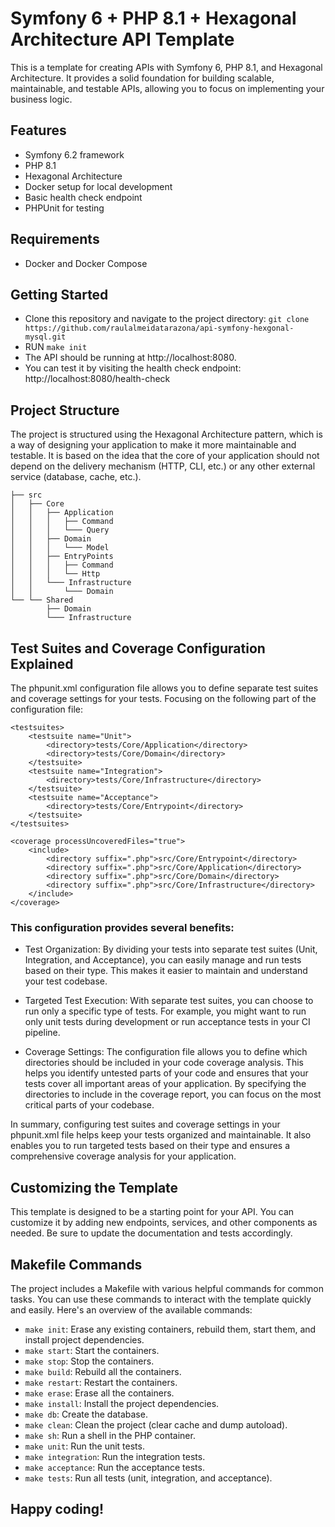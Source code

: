 # Symfony 6 + PHP 8.1 + Hexagonal Architecture API Template

This is a template for creating APIs with Symfony 6, PHP 8.1, and Hexagonal Architecture.
It provides a solid foundation for building scalable, maintainable, and testable APIs, allowing you to focus on implementing your business logic.

## Features

* Symfony 6.2 framework
* PHP 8.1
* Hexagonal Architecture
* Docker setup for local development
* Basic health check endpoint
* PHPUnit for testing

## Requirements
* Docker and Docker Compose

## Getting Started
* Clone this repository and navigate to the project directory:
``git clone https://github.com/raulalmeidatarazona/api-symfony-hexgonal-mysql.git``
* RUN ``make init``
* The API should be running at http://localhost:8080.
* You can test it by visiting the health check endpoint: http://localhost:8080/health-check

## Project Structure
The project is structured using the Hexagonal Architecture pattern, which is a way of designing your application to make it more maintainable and testable.
It is based on the idea that the core of your application should not depend on the delivery mechanism (HTTP, CLI, etc.) or any other external service (database, cache, etc.).
```
├── src
│   ├── Core
│   │   ├── Application
│   │   │   ├── Command
│   │   │   └─── Query
│   │   ├── Domain
│   │   │   └─── Model
│   │   ├── EntryPoints
│   │   │   ├── Command
│   │   │   └── Http
│   │   └─── Infrastructure
│   │       └─── Domain
└── └── Shared
        ├── Domain
        └─── Infrastructure
```
## Test Suites and Coverage Configuration Explained
The phpunit.xml configuration file allows you to define separate test suites and coverage settings for your tests. Focusing on the following part of the configuration file:
```
<testsuites>
    <testsuite name="Unit">
        <directory>tests/Core/Application</directory>
        <directory>tests/Core/Domain</directory>
    </testsuite>
    <testsuite name="Integration">
        <directory>tests/Core/Infrastructure</directory>
    </testsuite>
    <testsuite name="Acceptance">
        <directory>tests/Core/Entrypoint</directory>
    </testsuite>
</testsuites>

<coverage processUncoveredFiles="true">
    <include>
        <directory suffix=".php">src/Core/Entrypoint</directory>
        <directory suffix=".php">src/Core/Application</directory>
        <directory suffix=".php">src/Core/Domain</directory>
        <directory suffix=".php">src/Core/Infrastructure</directory>
    </include>
</coverage>
```
### This configuration provides several benefits:

- Test Organization: By dividing your tests into separate test suites (Unit, Integration, and Acceptance), you can easily manage and run tests based on their type. This makes it easier to maintain and understand your test codebase.

- Targeted Test Execution: With separate test suites, you can choose to run only a specific type of tests. For example, you might want to run only unit tests during development or run acceptance tests in your CI pipeline.

- Coverage Settings: The configuration file allows you to define which directories should be included in your code coverage analysis. This helps you identify untested parts of your code and ensures that your tests cover all important areas of your application. By specifying the directories to include in the coverage report, you can focus on the most critical parts of your codebase.

In summary, configuring test suites and coverage settings in your phpunit.xml file helps keep your tests organized and maintainable. It also enables you to run targeted tests based on their type and ensures a comprehensive coverage analysis for your application.



## Customizing the Template
This template is designed to be a starting point for your API. You can customize it by adding new endpoints, services, and other components as needed. Be sure to update the documentation and tests accordingly.

## Makefile Commands
The project includes a Makefile with various helpful commands for common tasks. You can use these commands to interact with the template quickly and easily. Here's an overview of the available commands:

- `make init`: Erase any existing containers, rebuild them, start them, and install project dependencies.
- `make start`: Start the containers.
- `make stop`: Stop the containers.
- `make build`: Rebuild all the containers.
- `make restart`: Restart the containers.
- `make erase`: Erase all the containers.
- `make install`: Install the project dependencies.
- `make db`: Create the database.
- `make clean`: Clean the project (clear cache and dump autoload).
- `make sh`: Run a shell in the PHP container.
- `make unit`: Run the unit tests.
- `make integration`: Run the integration tests.
- `make acceptance`: Run the acceptance tests.
- `make tests`: Run all tests (unit, integration, and acceptance).

## Happy coding!